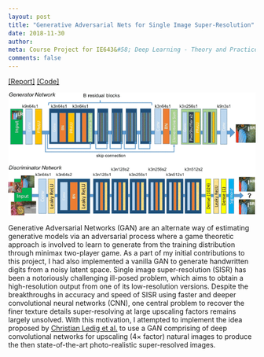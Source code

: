 ```yaml
---
layout: post
title: "Generative Adversarial Nets for Single Image Super-Resolution"
date: 2018-11-30
author: 
meta: Course Project for IE643&#58; Deep Learning - Theory and Practice, Autumn 
comments: false
---
```


<a href="/docs/dl.pdf" >[Report]</a>
<a href="https://github.com/sumanvid97/DL_Project" >[Code]</a>

![](/docs/gan.gif)

Generative Adversarial Networks (GAN) are an alternate way of estimating generative models via an adversarial process where a game theoretic approach is involved to learn to generate from the training distribution through minimax two-player game. As a part of my initial contributions to this project, I had also implemented a vanilla GAN to generate handwritten digits from a noisy latent space. Single image super-resolution (SISR) has been a notoriously challenging ill-posed problem, which aims to obtain a high-resolution output from one of its low-resolution versions. Despite the breakthroughs in accuracy and speed of SISR using faster and deeper convolutional neural networks (CNN), one central problem to recover the finer texture details super-resolving at large upscaling factors remains largely unsolved. With this motivation, I attempted to implement the idea proposed by [Christian Ledig et al.] to use a GAN comprising of deep convolutional networks for upscaling (4× factor) natural images to produce the then state-of-the-art photo-realistic super-resolved images.

 [Christian Ledig et al.]: https://ieeexplore.ieee.org/document/8099502/
